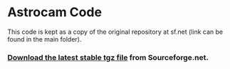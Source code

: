 # Astrocam Code

This code is kept as a copy of the original repository at sf.net (link can be found in the main folder).

### [Download the latest stable tgz file](https://sourceforge.net/projects/astrocam/files/latest/download) from Sourceforge.net.
